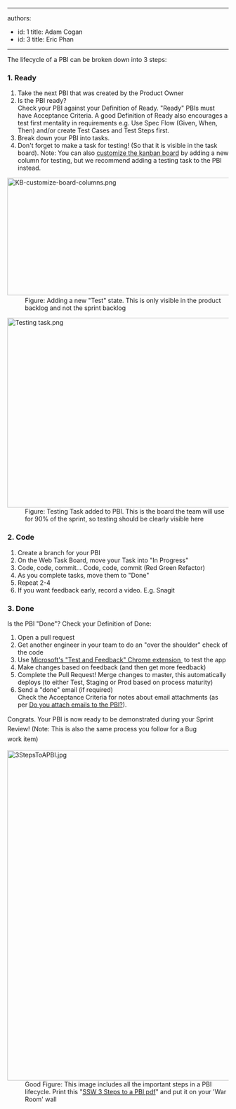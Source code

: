 

---
authors:
  - id: 1
    title: Adam Cogan
  - id: 3
    title: Eric Phan
---




<span class='intro'> ​​​The lifecycle of a PBI can be broken down into 3 steps&#58;<br> </span>

<h3>1. Ready</h3><ol><li>Take the next PBI that was created by the Product Owner</li><li>Is the PBI ready?<br>Check your PBI against your Definition of Ready. &quot;Ready&quot;​ PBIs must have Acceptance Criteria. A good Definition of Ready also encourages a test first mentality in requirements e.g. Use Spec Flow (Given, When, Then) and/or create Test Cases and Test Steps first.</li><li>Break down your PBI into tasks.</li><li>Don't forget to make a task for testing! (So that it is visible in the task board). Note&#58; You can also 
      <a href="https&#58;//www.visualstudio.com/en-us/get-started/work/work-from-the-kanban-board-vs" target="_blank">customize the kanban board​</a> by adding a new column for testing, but we recommend adding a testing task to the PBI instead.</li></ol><dl class="badImage"><dt> 
      <img src="/SiteAssets/do-you-know-the-3-steps-to-a-pbi/KB-customize-board-columns.png" alt="KB-customize-board-columns.png" style="width&#58;750px;height&#58;267px;" />​</dt><dd>​​​Figure&#58; Adding a new &quot;Test&quot; state. This is only visible in the product backlog and not the sprint backlog</dd></dl><dl class="goodImage"><dt>
      <img src="/PublishingImages/Testing%20task.png" alt="Testing task.png" style="width&#58;750px;height&#58;431px;" /> 
   </dt><dd>F​igure&#58; Testing Task added to PBI. This is the board the team will use for 90% of the sprint, so testing should be clearly visible here<br></dd></dl><h3>2. Code</h3><ol><li>Create a branch for your PBI</li><li>On the Web Task Board, move your Task into &quot;In Progress&quot;</li><li>Code, code, commit… Code, code, commit (Red Green Refactor)</li><li>As you complete tasks, move them to &quot;Done&quot;<br></li><li>Repeat 2-4</li><li>If you want feedback early, record a video. E.g. Snagit<br></li></ol><h3>3. Done</h3><p>Is the PBI &quot;Done&quot;? Check your Definition of Done&#58;</p><ol><li>Open a pull request<br></li><li>Get another engineer in your team to do an &quot;over the shoulder&quot; check of the code</li><li>Use&#160;<a href="/_layouts/15/FIXUPREDIRECT.ASPX?WebId=3dfc0e07-e23a-4cbb-aac2-e778b71166a2&amp;TermSetId=07da3ddf-0924-4cd2-a6d4-a4809ae20160&amp;TermId=14be0d02-79ad-4286-8b78-4f28b0ed4eea">Microsoft's &quot;Test and Feedback&quot; Chrome extension </a>&#160;to test the app&#160;</li><li>Make changes based on feedback (and then get more feedback)</li><li>Complete the Pull Request! Merge changes to master, this automatically deploys (to either Test, Staging or Prod based on process maturity)</li><li>Send a &quot;done&quot; email (if required)<br>Check the Acceptance Criteria for notes about email attachments (as per <a href="/_layouts/15/FIXUPREDIRECT.ASPX?WebId=3dfc0e07-e23a-4cbb-aac2-e778b71166a2&amp;TermSetId=07da3ddf-0924-4cd2-a6d4-a4809ae20160&amp;TermId=5baf5235-c66a-4e3d-9b27-55a4859ae8a2">Do you attach emails to the PBI?​</a>).​<br></li></ol>​<span style="line-height&#58;1.6;">Congrats. Your PBI is now ready to be demonstrated during your Sprint Review! (Note&#58; This is also the same process you follow for a Bug work&#160;item)</span>
<dl class="goodImage"><dt> 
      <a href="/PublishingImages/livecycle.jpg"></a>
      <img src="/PublishingImages/3StepsToAPBI.jpg" alt="3StepsToAPBI.jpg" style="width&#58;750px;" /> </dt><dd>Good Figure&#58; This image includes all the important steps in a PBI lifecycle. Print this &quot;<a href="/Documents/3StepsToAPBI.pdf">SSW 3 Steps to a PBI pdf</a>&quot; and put it on your 'War Room' wall<br></dd></dl>


